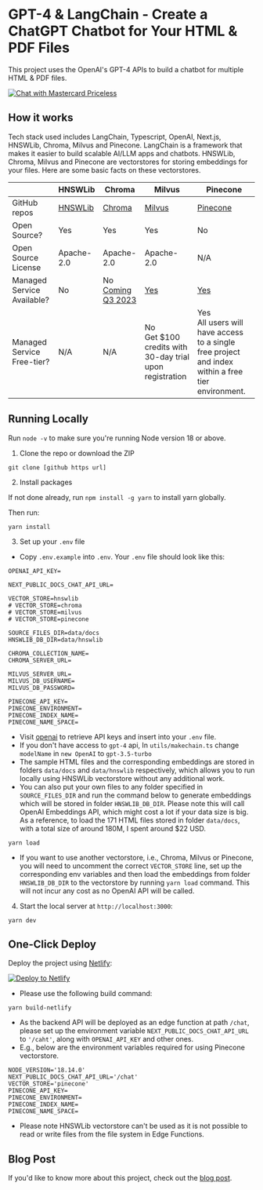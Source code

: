 # GPT-4 & LangChain - Create a ChatGPT Chatbot for Your HTML & PDF Files

This project uses the OpenAI's GPT-4 APIs to build a chatbot for multiple HTML & PDF files.

[![Chat with Mastercard Priceless](./public/demo.gif)](https://gpt4-docs-chatbot.netlify.app/)

## How it works

Tech stack used includes LangChain, Typescript, OpenAI, Next.js, HNSWLib, Chroma, Milvus and Pinecone. LangChain is a framework that makes it easier to build scalable AI/LLM apps and chatbots. HNSWLib, Chroma, Milvus and Pinecone are vectorstores for storing embeddings for your files. Here are some basic facts on these vectorstores.

| | HNSWLib | Chroma | Milvus | Pinecone |
| -------- | -------- | -------- | -------- | -------- |
| GitHub repos | [HNSWLib](https://github.com/nmslib/hnswlib) | [Chroma](https://github.com/chroma-core/chroma) | [Milvus](https://github.com/milvus-io/milvus) | [Pinecone](https://github.com/pinecone-io) |
| Open Source? | Yes | Yes| Yes | No |
| Open Source License | Apache-2.0 | Apache-2.0| Apache-2.0 | N/A |
| Managed Service Available? | No | No<br>[Coming Q3 2023](https://www.trychroma.com/)| [Yes](https://zilliz.com/cloud) | [Yes](https://www.pinecone.io/) |
| Managed Service Free-tier? | N/A | N/A| No<br>Get $100 credits with 30-day trial upon registration  | Yes<br>All users will have access to a single free project and index within a free tier environment.|

## Running Locally

Run `node -v` to make sure you're running Node version 18 or above. 

1. Clone the repo or download the ZIP

```
git clone [github https url]
```


2. Install packages

If not done already, run `npm install -g yarn` to install yarn globally.

Then run:

```
yarn install
```

3. Set up your `.env` file

- Copy `.env.example` into `.env`. Your `.env` file should look like this:

```
OPENAI_API_KEY=

NEXT_PUBLIC_DOCS_CHAT_API_URL=

VECTOR_STORE=hnswlib
# VECTOR_STORE=chroma
# VECTOR_STORE=milvus
# VECTOR_STORE=pinecone

SOURCE_FILES_DIR=data/docs
HNSWLIB_DB_DIR=data/hnswlib

CHROMA_COLLECTION_NAME=
CHROMA_SERVER_URL=

MILVUS_SERVER_URL=
MILVUS_DB_USERNAME=
MILVUS_DB_PASSWORD=

PINECONE_API_KEY=
PINECONE_ENVIRONMENT=
PINECONE_INDEX_NAME=
PINECONE_NAME_SPACE=
```

- Visit [openai](https://help.openai.com/en/articles/4936850-where-do-i-find-my-secret-api-key) to retrieve API keys and insert into your `.env` file.
- If you don't have access to `gpt-4` api, In `utils/makechain.ts` change `modelName` in `new OpenAI` to `gpt-3.5-turbo`
- The sample HTML files and the corresponding embeddings are stored in folders `data/docs` and `data/hnswlib` respectively, which allows you to run locally using HNSWLib vectorstore without any additional work. 
- You can also put your own files to any folder specified in `SOURCE_FILES_DIR` and run the command below to generate embeddings which will be stored in folder `HNSWLIB_DB_DIR`. Please note this will call OpenAI Embeddings API, which might cost a lot if your data size is big. As a reference, to load the 171 HTML files stored in folder `data/docs`, with a total size of around 180M, I spent around $22 USD.
```
yarn load
```
- If you want to use another vectorstore, i.e., Chroma, Milvus or Pinecone, you will need to uncomment the correct `VECTOR_STORE` line, set up the corresponding env variables and then load the embeddings from folder `HNSWLIB_DB_DIR` to the vectorstore by running `yarn load` command. This will not incur any cost as no OpenAI API will be called.


4. Start the local server at `http://localhost:3000`:

```
yarn dev
```

## One-Click Deploy

Deploy the project using  [Netlify](https://docs.netlify.com/site-deploys/create-deploys/#deploy-to-netlify-button):

[![Deploy to Netlify](https://www.netlify.com/img/deploy/button.svg)](https://app.netlify.com/start/deploy?repository=https://github.com/inflaton/gpt4-docs-chatbot)


- Please use the following build command:
```
yarn build-netlify
```

- As the backend API will be deployed as an edge function at path `/chat`, please set up the environment variable `NEXT_PUBLIC_DOCS_CHAT_API_URL` to `'/caht'`, along with `OPENAI_API_KEY` and other ones. 
- E.g., below are the environment variables required for using Pinecone vectorstore.
```
NODE_VERSION='18.14.0'
NEXT_PUBLIC_DOCS_CHAT_API_URL='/chat'
VECTOR_STORE='pinecone'
PINECONE_API_KEY=
PINECONE_ENVIRONMENT=
PINECONE_INDEX_NAME=
PINECONE_NAME_SPACE=
```

- Please note HNSWLib vectorstore can't be used as it is not possible to read or write files from the file system in Edge Functions. 

## Blog Post

If you'd like to know more about this project, check out the [blog post](https://mirror.xyz/0x90f2036E332dfAD451ba9E9C82366F4ba79173d8/Kacd_FPecsMWTA5cvVXvNNzaiaYrtssHa-2sxxSIcIw).
